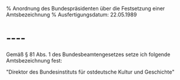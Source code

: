 % Anordnung des Bundespräsidenten über die Festsetzung einer Amtsbezeichnung
% Ausfertigungsdatum: 22.05.1989
 
# ----

Gemäß § 81 Abs. 1 des Bundesbeamtengesetzes setze ich folgende Amtsbezeichnung fest:

  
"Direktor des Bundesinstituts für ostdeutsche Kultur und Geschichte"
